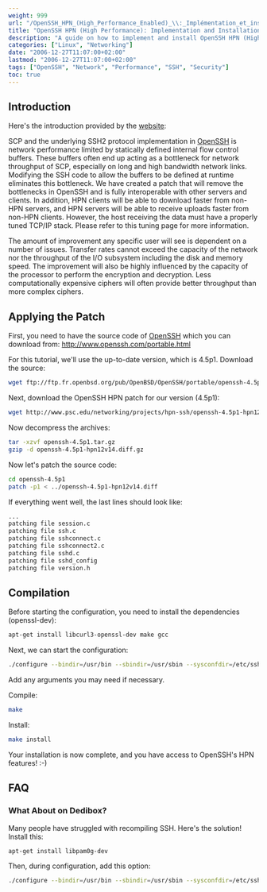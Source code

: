 ```yaml
---
weight: 999
url: "/OpenSSH_HPN_(High_Performance_Enabled)_\\:_Implémentation_et_installation/"
title: "OpenSSH HPN (High Performance): Implementation and Installation"
description: "A guide on how to implement and install OpenSSH HPN (High Performance Enabled) which removes performance bottlenecks in standard OpenSSH."
categories: ["Linux", "Networking"]
date: "2006-12-27T11:07:00+02:00"
lastmod: "2006-12-27T11:07:00+02:00"
tags: ["OpenSSH", "Network", "Performance", "SSH", "Security"]
toc: true
---
```


## Introduction

Here's the introduction provided by the [website](https://www.psc.edu/networking/projects/hpn-ssh/):

SCP and the underlying SSH2 protocol implementation in [OpenSSH](https://www.openssh.com) is network performance limited by statically defined internal flow control buffers. These buffers often end up acting as a bottleneck for network throughput of SCP, especially on long and high bandwidth network links. Modifying the SSH code to allow the buffers to be defined at runtime eliminates this bottleneck. We have created a patch that will remove the bottlenecks in OpenSSH and is fully interoperable with other servers and clients. In addition, HPN clients will be able to download faster from non-HPN servers, and HPN servers will be able to receive uploads faster from non-HPN clients. However, the host receiving the data must have a properly tuned TCP/IP stack. Please refer to this tuning page for more information.

The amount of improvement any specific user will see is dependent on a number of issues. Transfer rates cannot exceed the capacity of the network nor the throughput of the I/O subsystem including the disk and memory speed. The improvement will also be highly influenced by the capacity of the processor to perform the encryption and decryption. Less computationally expensive ciphers will often provide better throughput than more complex ciphers.

## Applying the Patch

First, you need to have the source code of [OpenSSH](https://www.openssh.com) which you can download from: http://www.openssh.com/portable.html

For this tutorial, we'll use the up-to-date version, which is 4.5p1. Download the source:

```bash
wget ftp://ftp.fr.openbsd.org/pub/OpenBSD/OpenSSH/portable/openssh-4.5p1.tar.gz
```

Next, download the OpenSSH HPN patch for our version (4.5p1):

```bash
wget http://www.psc.edu/networking/projects/hpn-ssh/openssh-4.5p1-hpn12v14.diff.gz
```

Now decompress the archives:

```bash
tar -xzvf openssh-4.5p1.tar.gz
gzip -d openssh-4.5p1-hpn12v14.diff.gz
```

Now let's patch the source code:

```bash
cd openssh-4.5p1
patch -p1 < ../openssh-4.5p1-hpn12v14.diff
```

If everything went well, the last lines should look like:

```bash
...
patching file session.c
patching file ssh.c
patching file sshconnect.c
patching file sshconnect2.c
patching file sshd.c
patching file sshd_config
patching file version.h
```

## Compilation

Before starting the configuration, you need to install the dependencies (openssl-dev):

```bash
apt-get install libcurl3-openssl-dev make gcc
```

Next, we can start the configuration:

```bash
./configure --bindir=/usr/bin --sbindir=/usr/sbin --sysconfdir=/etc/ssh --with-md5-passwords
```

Add any arguments you may need if necessary.

Compile:

```bash
make
```

Install:

```bash
make install
```

Your installation is now complete, and you have access to OpenSSH's HPN features! :-)

## FAQ

### What About on Dedibox?

Many people have struggled with recompiling SSH. Here's the solution! Install this:

```bash
apt-get install libpam0g-dev
```

Then, during configuration, add this option:

```bash
./configure --bindir=/usr/bin --sbindir=/usr/sbin --sysconfdir=/etc/ssh --with-md5-passwords --with-pam
```
